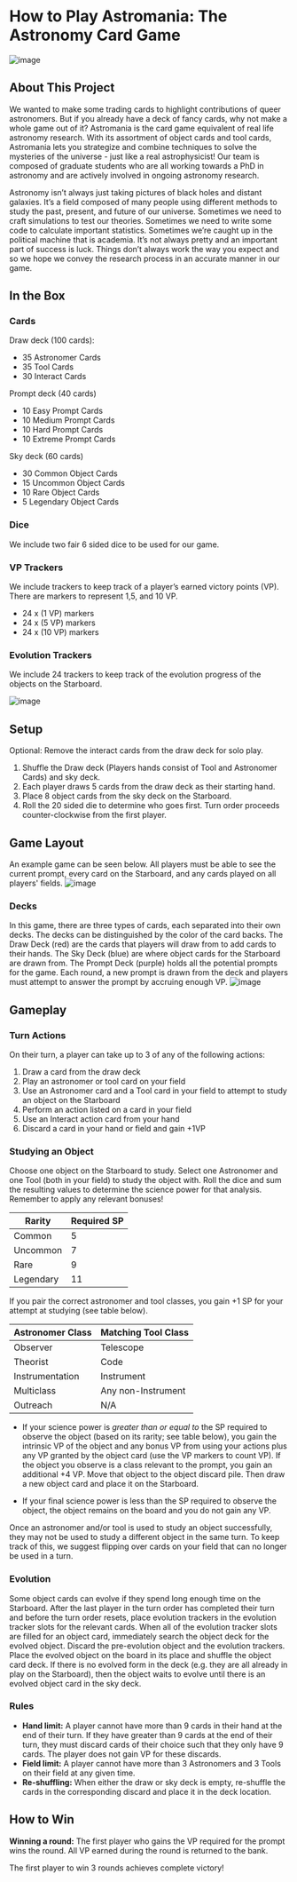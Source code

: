 # How to Play Astromania: The Astronomy Card Game
![image](./images/logo.png)
## About This Project
We wanted to make some trading cards to highlight contributions of queer astronomers. But if you already have a deck of fancy cards, why not make a whole game out of it? Astromania is the card game equivalent of real life astronomy research. With its assortment of object cards and tool cards, Astromania lets you strategize and combine techniques to solve the mysteries of the universe - just like a real astrophysicist! Our team is composed of graduate students who are all working towards a PhD in astronomy and are actively involved in ongoing astronomy research.

Astronomy isn’t always just taking pictures of black holes and distant galaxies. It’s a field composed of many people using different methods to study the past, present, and future of our universe. Sometimes we need to craft simulations to test our theories. Sometimes we need to write some code to calculate important statistics. Sometimes we’re caught up in the political machine that is academia. It’s not always pretty and an important part of success is luck. Things don’t always work the way you expect and so we hope we convey the research process in an accurate manner in our game.
## In the Box
### Cards
Draw deck (100 cards):
- 35  Astronomer Cards
- 35 Tool Cards
- 30 Interact Cards

Prompt deck (40 cards)
- 10 Easy Prompt Cards
- 10 Medium Prompt Cards
- 10 Hard Prompt Cards
- 10 Extreme Prompt Cards

Sky deck (60 cards)
- 30 Common Object Cards
- 15 Uncommon Object Cards
- 10 Rare Object Cards
- 5 Legendary Object Cards

### Dice
We include two fair 6 sided dice to be used for our game.

### VP Trackers
We include trackers to keep track of a player’s earned victory points (VP). There are markers to represent 1,5, and 10 VP.
- 24 x (1 VP) markers
- 24 x (5 VP) markers
- 24 x (10 VP) markers

### Evolution Trackers
We include 24 trackers to keep track of the evolution progress of the objects on the Starboard.

![image](./images/trackers.png)

## Setup
Optional: Remove the interact cards from the draw deck for solo play.
1. Shuffle the Draw deck (Players hands consist of Tool and Astronomer Cards) and sky deck.
2. Each player draws 5 cards from the draw deck as their starting hand.
3. Place 8 object cards from the sky deck on the Starboard.
4. Roll the 20 sided die to determine who goes first. Turn order proceeds counter-clockwise from the first player.

## Game Layout
An example game can be seen below. All players must be able to see the current prompt, every card on the Starboard, and any cards played on all players' fields.
![image](./images/board_ex.png)

### Decks
In this game, there are three types of cards, each separated into their own decks. The decks can be distinguished by the color of the card backs. The Draw Deck (red) are the cards that players will draw from to add cards to their hands. The Sky Deck (blue) are where object cards for the Starboard are drawn from. The Prompt Deck (purple) holds all the potential prompts for the game. Each round, a new prompt is drawn from the deck and players must attempt to answer the prompt by accruing enough VP.
![image](./images/decks.png)

## Gameplay
### Turn Actions
On their turn, a player can take up to 3 of any of the following actions:
1. Draw a card from the draw deck
2. Play an astronomer or tool card on your field
3. Use an Astronomer card and a Tool card in your field to attempt to study an object on the Starboard
4. Perform an action listed on a card in your field
5. Use an Interact action card from your hand
6. Discard a card in your hand or field and gain +1VP

### Studying an Object
Choose one object on the Starboard to study. Select one Astronomer and one Tool (both in your field) to study the object with. Roll the dice and sum the resulting values to determine the science power for that analysis. Remember to apply any relevant bonuses!

| Rarity     | Required SP |
| ----------- | ----------- |
| Common     | 5     |
| Uncommon   | 7       |
| Rare    | 9     |
| Legendary   | 11       |

If you pair the correct astronomer and tool classes, you gain +1 SP for your attempt at studying (see table below).

| Astronomer Class  | Matching Tool Class |
| ----------- | ----------- |
| Observer    | Telescope     |
| Theorist   | Code       |
| Instrumentation | Instrument |
| Multiclass | Any non-Instrument|
| Outreach   | N/A       |


- If your science power is *greater than or equal to* the SP required to observe the object (based on its rarity; see table below), you gain the intrinsic VP of the object and any bonus VP from using your actions plus any VP granted by the object card (use the VP markers to count VP). If the object you observe is a class relevant to the prompt, you gain an additional +4 VP. Move that object to the object discard pile. Then draw a new object card and place it on the Starboard.

- If your final science power is less than the SP required to observe the object, the object remains on the board and you do not gain any VP.

Once an astronomer and/or tool is used to study an object successfully, they may not be used to study a different object in the same turn. To keep track of this, we suggest flipping over cards on your field that can no longer be used in a turn.


### Evolution
Some object cards can evolve if they spend long enough time on the Starboard. After the last player in the turn order has completed their turn and before the turn order resets, place evolution trackers in the evolution tracker slots for the relevant cards. When all of the evolution tracker slots are filled for an object card, immediately search the object deck for the evolved object. Discard the pre-evolution object and the evolution trackers. Place the evolved object on the board in its place and shuffle the object card deck. If there is no evolved form in the deck (e.g. they are all already in play on the Starboard), then the object waits to evolve until there is an evolved object card in the sky deck.

### Rules
- **Hand limit:** A player cannot have more than 9 cards in their hand at the end of their turn. If they have greater than 9 cards at the end of their turn, they must discard cards of their choice such that they only have 9 cards. The player does not gain VP for these discards.
- **Field limit:** A player cannot have more than 3 Astronomers and 3 Tools on their field at any given time.
- **Re-shuffling:** When either the draw or sky deck is empty, re-shuffle the cards in the corresponding discard and place it in the deck location.

## How to Win
 **Winning a round:** The first player who gains the VP required for the prompt wins the round. All VP earned during the round is returned to the bank.

The first player to win 3 rounds achieves complete victory!
